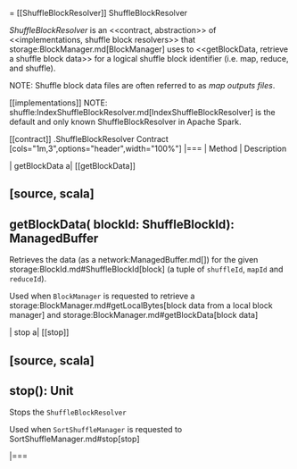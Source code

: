 = [[ShuffleBlockResolver]] ShuffleBlockResolver

*ShuffleBlockResolver* is an <<contract, abstraction>> of <<implementations, shuffle block resolvers>> that storage:BlockManager.md[BlockManager] uses to <<getBlockData, retrieve a shuffle block data>> for a logical shuffle block identifier (i.e. map, reduce, and shuffle).

NOTE: Shuffle block data files are often referred to as *map outputs files*.

[[implementations]]
NOTE: shuffle:IndexShuffleBlockResolver.md[IndexShuffleBlockResolver] is the default and only known ShuffleBlockResolver in Apache Spark.

[[contract]]
.ShuffleBlockResolver Contract
[cols="1m,3",options="header",width="100%"]
|===
| Method
| Description

| getBlockData
a| [[getBlockData]]

[source, scala]
----
getBlockData(
  blockId: ShuffleBlockId): ManagedBuffer
----

Retrieves the data (as a network:ManagedBuffer.md[]) for the given storage:BlockId.md#ShuffleBlockId[block] (a tuple of `shuffleId`, `mapId` and `reduceId`).

Used when `BlockManager` is requested to retrieve a storage:BlockManager.md#getLocalBytes[block data from a local block manager] and storage:BlockManager.md#getBlockData[block data]

| stop
a| [[stop]]

[source, scala]
----
stop(): Unit
----

Stops the `ShuffleBlockResolver`

Used when `SortShuffleManager` is requested to SortShuffleManager.md#stop[stop]

|===
